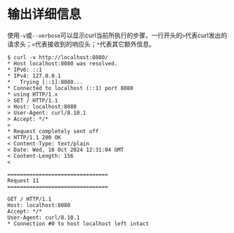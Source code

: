 # 输出详细信息

使用`-v`或`--verbose`可以显示curl当前所执行的步骤，一行开头的`>`代表curl发出的请求头；`<`代表接收到的响应头；`*`代表其它额外信息。

```shell
$ curl -v http://localhost:8080/
* Host localhost:8080 was resolved.
* IPv6: ::1
* IPv4: 127.0.0.1
*   Trying [::1]:8080...
* Connected to localhost (::1) port 8080
* using HTTP/1.x
> GET / HTTP/1.1
> Host: localhost:8080
> User-Agent: curl/8.10.1
> Accept: */*
> 
* Request completely sent off
< HTTP/1.1 200 OK
< Content-Type: text/plain
< Date: Wed, 16 Oct 2024 12:31:04 GMT
< Content-Length: 156
< 

================================
Request 11
================================

GET / HTTP/1.1
Host: localhost:8080
Accept: */*
User-Agent: curl/8.10.1
* Connection #0 to host localhost left intact
```

